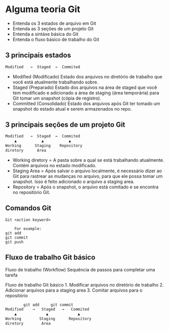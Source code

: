 Alguma teoria Git
===================================

* Entenda os 3 estados de arquivo em Git
* Entenda as 3 seções de um projeto Git
* Entenda a sintáxe básica do Git
* Entenda o fluxo básico de trabalho do Git

3 principais estados
--------------------------

```txt
Modified   →  Staged  →  Commited
```

* Modified (Modificado)
    Estado dos arquivos no diretório de trabalho que você está atualmente trabalhando sobre.
* Staged (Preparado)
    Estado dos arquivos na área de staged que você tem modificado e adicionado a área de staging (área temporária) para Git tomar um snapshot (cópia de registro).
* Committed (Consolidado)
    Estado dos arquivos após Git ter tomado um snapshot do estado atual e serem armazenados no repo.

3 principais seções de um projeto Git
---------------------------------------

```txt
Modified   →  Staged  →  Commited
    ▲           ▲           ▲
Working      Staging    Repository
diretory      Area
```

* Working diretory = A pasta sobre a qual se está trabalhando atualmente. Contém arquivos no estado modificado.
* Staging Area = Após salvar o arquivo localmente, é necessário dizer ao Git para rastrear as mudanças no arquivo, para que ele possa tomar um snapshot. Isso é feito adicionado o arquivo a staging area.
* Repository = Após o snapshot, o arquivo está comitado e se encontra no repositório Git.

Comandos Git
--------------------------------------

```git
Git <action keyword>

    For example:
git add
git commit
git push
```

Fluxo de trabalho Git básico
------------------------------------

Fluxo de trabalho (Workflow)
    Sequência de passos para completar uma tarefa

Fluxo de trabalho Git básico
    1. Modificar arquivos no diretório de trabalho
    2. Adicionar arquivos para a staging area
    3. Comitar arquivos para o repositório

```txt
        git add     git commit
Modified    →   Staged   →   Commited
    ▲             ▲             ▲
Working        Staging      Repository
diretory        Area
```
